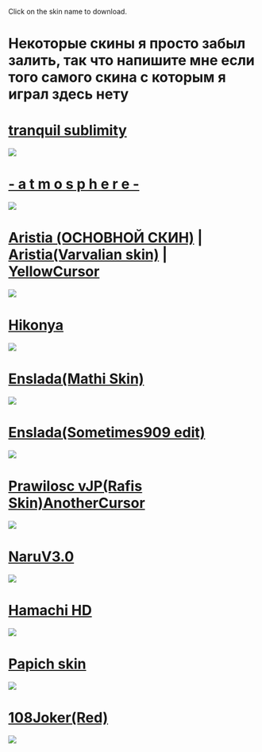 Click on the skin name to download.
# Некоторые скины я просто забыл залить, так что напишите мне если того самого скина с которым я играл здесь нету


# [tranquil sublimity](https://skins.osuck.net/index.php?newsid=584)
![](https://skins.osuck.net/uploads/posts/2019-03/1553499226_3.jpg)

# [- a t m o s p h e r e -](https://skins.osuck.net/index.php?newsid=630)
![](https://skins.osuck.net/uploads/posts/2019-04/1555647233_screenshot3648.jpg)

# [Aristia (ОСНОВНОЙ СКИН)](https://drive.google.com/file/d/1KR0rJLqpRkAdDGrV1Q3iKYJ_WBcAfOaF/view?usp=drivesdk) | [Aristia(Varvalian skin)](https://dl.dropboxusercontent.com/s/hhzpj9rsib90m2k/-%20%23%20Aristia%28Varvalian%20skin%29.osk) | [YellowCursor](https://dl.dropboxusercontent.com/s/8v4nyt7ec71ft1n/-%20%23%20Aristia%28Varvalian%20skin%29AnotherCursor.osk)
![](https://i.imgur.com/2SLQLny.jpg) 

# [Hikonya](https://dl.dropboxusercontent.com/s/km1sjnnigsrvkos/-%20%23%20Hikonya.osk)
![](https://i.imgur.com/Yex5OZG.jpg)

# [Enslada(Mathi Skin)](https://dl.dropboxusercontent.com/s/f174q475g8pa0q6/-%20%23%20Enslada%28Mathi%20Skin%29.osk)
![](https://i.imgur.com/KFVtxrB.jpg)

# [Enslada(Sometimes909 edit)](https://dl.dropboxusercontent.com/s/oa75wwmmw7x64g3/-%20%23%20Enslada%20%28Sometimes909%20edit%29.osk)
![](https://i.imgur.com/IHf9lzS.jpg)

# [Prawilosc vJP(Rafis Skin)AnotherCursor](https://dl.dropboxusercontent.com/s/nf6kuzidv09w15o/-%20%23%20Prawilosc%20vJP%28Rafis%20Skin%29AnotherCursor.osk)
![](https://i.imgur.com/7VysTe3.jpg)

# [NaruV3.0](https://dl.dropboxusercontent.com/s/a0xpb71mgyy3cyo/-%20%23%20NaruV3.0.osk)
![](https://i.imgur.com/2i58rgL.jpg)

# [Hamachi HD](https://drive.google.com/file/d/1wYZqy5aQpfdW8XgBoe9S0lOfonD_CKeF/view?usp=drivesdk)
![](https://i.imgur.com/cgnnV2V.jpg )

# [Papich skin](https://dl.dropboxusercontent.com/s/h2w0w3qyajnbw1g/%21papich.osk)
![](https://i.imgur.com/XVxS17U.jpg)

# [108Joker(Red)](https://dl.dropboxusercontent.com/s/gbqm6rc6g2xe41u/-%20%23%20108Joker%28Red%29.osk)
![](https://i.imgur.com/AnjXQmk.jpg)
